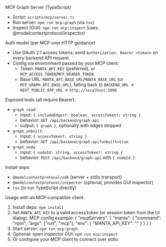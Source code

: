 MCP Graph Server (TypeScript)

- Script: `scripts/mcp/server.ts`
- Run server: `npm run mcp:graph` (via `tsx`)
- Inspect (GUI): `npm run mcp:inspect` (uses @modelcontextprotocol/inspector)

Auth model (per MCP over HTTP guidance)
- Use OAuth 2.1 access tokens; send `Authorization: Bearer <token>` on every backend API request.
- Config via environment passed by your MCP client:
  - Token: `MANTA_API_KEY` (preferred), or `MCP_ACCESS_TOKEN`/`MCP_BEARER_TOKEN`.
  - Base URL: `MANTA_API_BASE_URL`/`MANTA_BASE_URL` (or `MCP_GRAPH_API_BASE_URL`), falling back to `BACKEND_URL` → `NEXT_PUBLIC_APP_URL` → `http://localhost:3000`.

Exposed tools (all require Bearer):
- `graph_read`:
  - input: `{ includeEdges?: boolean, accessToken?: string }`
  - behavior: `GET /api/backend/graph-api`
  - output: `{ graph }`, optionally with edges stripped
- `graph_unbuilt`:
  - input: `{ accessToken?: string }`
  - behavior: `GET /api/backend/graph-api?unbuilt=true`
- `graph_node`:
  - input: `{ nodeId: string, accessToken?: string }`
  - behavior: `POST /api/backend/graph-api` with `{ nodeId }`

Install deps:
- `@modelcontextprotocol/sdk` (server + stdio transport)
- `@modelcontextprotocol/inspector` (optional, provides GUI inspector)
- `tsx` (to run TypeScript directly)

Usage with an MCP-compatible client:
1) Install deps: `npm install`
2) Set `MANTA_API_KEY` to a valid access token (or session token from the UI dialog). MCP config example:
   {
     "mcpServers": {
       "manta": {
         "command": "npm",
         "args": ["run", "mcp"],
         "env": { "MANTA_API_KEY": "<token>" }
       }
     }
   }
3) Start server: `npm run mcp:graph`
4) Optional: open inspector GUI: `npm run mcp:inspect`
5) Or configure your MCP client to connect over stdio.

